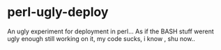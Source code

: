 # perl-ugly-deploy
An ugly experiment for deployment in perl... As if the BASH stuff werent ugly enough 
still working on it, my code sucks, i know , shu now.. 